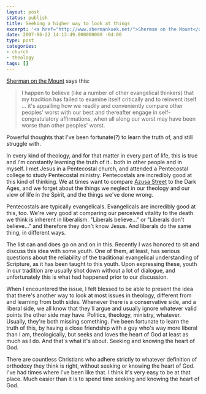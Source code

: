 ```yaml
---
layout: post
status: publish
title: Seeking a higher way to look at things
excerpt: '<a href="http://www.shermankuek.net/">Sherman on the Mount</a> says this:'
date: 2007-06-22 14:13:49.000000000 -04:00
type: post
categories:
- church
- theology
tags: []
---
```

<a href="http://www.shermankuek.net/">Sherman on the Mount</a> says this:
<blockquote><p>I happen to believe (like a number of other evangelical thinkers) that my tradition has failed to examine itself critically and to reinvent itself ... it's appalling how we readily and conveniently compare other peoples' worst with our best and thereafter  engage in self-congratulatory affirmations, when all along our worst may have been worse than other peoples' worst.</p></blockquote>
Powerful thoughts that I've been fortunate(?) to learn the truth of, and still struggle with.

In every kind of theology, and for that matter in every part of life, this is true and I'm constantly learning the truth of it.. both in other people and in myself. I met Jesus in a Pentecostal church, and attended a Pentecostal college to study Pentecostal ministry. Pentecostals are incredibly good at this kind of thinking. We at times want to compare <a href="http://en.wikipedia.org/wiki/Azusa_Street_Revival">Azusa Street</a> to the Dark Ages, and we forget about the things we neglect in our theology and our view of life in the Spirit, and the things we've done wrong.

Pentecostals are typically evangelicals. Evangelicals are incredibly good at this, too. We're very good at comparing our perceived vitality to the death we think is inherent in liberalism. "Liberals believe..." or "Liberals don't believe..." and therefore they don't know Jesus. And liberals do the same thing, in different ways.

The list can and does go on and on in this. Recently I was honored to sit and discuss this idea with some youth. One of them, at least, has serious questions about the reliability of the traditional evangelical understanding of Scripture, as it has been taught to this youth. Upon expressing these, youth in our tradition are usually shot down without a lot of dialogue, and unfortunately this is what had happened prior to our discussion.

When I encountered the issue, I felt blessed to be able to present the idea that there's another way to look at most issues in theology, different from and learning from both sides. Whenever there is a conservative side, and a liberal side, we all know that they'll argue and usually ignore whatever valid points the other side may have. Politics, theology, ministry, whatever. Usually, they're both missing something. I've been fortunate to learn the truth of this, by having a close friendship with a guy who's way more liberal than I am, theologically, but seeks and loves the heart of God at least as much as I do. And that's what it's about. Seeking and knowing the heart of God.

There are countless Christians who adhere strictly to whatever definition of orthodoxy they think is right, without seeking or knowing the heart of God. I've had times where I've been like that. I think it's very easy to be at that place. Much easier than it is to spend time seeking and knowing the heart of God.
